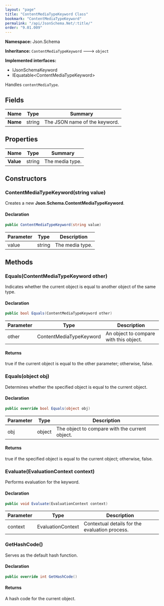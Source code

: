 ```yaml
---
layout: "page"
title: "ContentMediaTypeKeyword Class"
bookmark: "ContentMediaTypeKeyword"
permalink: "/api/JsonSchema.Net/:title/"
order: "9.01.009"
---
```

**Namespace:** Json.Schema

**Inheritance:**
`ContentMediaTypeKeyword`
 🡒 
`object`

**Implemented interfaces:**

- IJsonSchemaKeyword
- IEquatable\<ContentMediaTypeKeyword\>

Handles `contentMediaType`.

## Fields

| Name | Type | Summary |
|---|---|---|
| **Name** | string | The JSON name of the keyword. |

## Properties

| Name | Type | Summary |
|---|---|---|
| **Value** | string | The media type. |

## Constructors

### ContentMediaTypeKeyword(string value)

Creates a new **Json.Schema.ContentMediaTypeKeyword**.

#### Declaration

```c#
public ContentMediaTypeKeyword(string value)
```

| Parameter | Type | Description |
|---|---|---|
| value | string | The media type. |


## Methods

### Equals(ContentMediaTypeKeyword other)

Indicates whether the current object is equal to another object of the same type.

#### Declaration

```c#
public bool Equals(ContentMediaTypeKeyword other)
```

| Parameter | Type | Description |
|---|---|---|
| other | ContentMediaTypeKeyword | An object to compare with this object. |


#### Returns

true if the current object is equal to the <paramref name="other">other</paramref> parameter; otherwise, false.

### Equals(object obj)

Determines whether the specified object is equal to the current object.

#### Declaration

```c#
public override bool Equals(object obj)
```

| Parameter | Type | Description |
|---|---|---|
| obj | object | The object to compare with the current object. |


#### Returns

true if the specified object  is equal to the current object; otherwise, false.

### Evaluate(EvaluationContext context)

Performs evaluation for the keyword.

#### Declaration

```c#
public void Evaluate(EvaluationContext context)
```

| Parameter | Type | Description |
|---|---|---|
| context | EvaluationContext | Contextual details for the evaluation process. |


### GetHashCode()

Serves as the default hash function.

#### Declaration

```c#
public override int GetHashCode()
```


#### Returns

A hash code for the current object.

